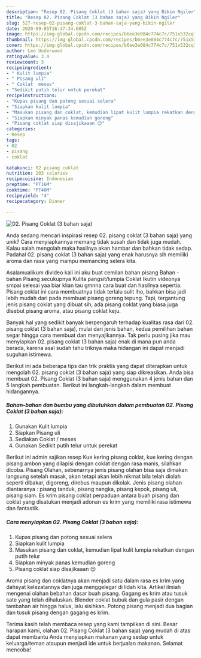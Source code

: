 ```yaml
---
description: "Resep 02. Pisang Coklat (3 bahan saja) yang Bikin Ngiler"
title: "Resep 02. Pisang Coklat (3 bahan saja) yang Bikin Ngiler"
slug: 527-resep-02-pisang-coklat-3-bahan-saja-yang-bikin-ngiler
date: 2020-09-05T16:47:34.685Z
image: https://img-global.cpcdn.com/recipes/b6ee3e084c774c7c/751x532cq70/02-pisang-coklat-3-bahan-saja-foto-resep-utama.jpg
thumbnail: https://img-global.cpcdn.com/recipes/b6ee3e084c774c7c/751x532cq70/02-pisang-coklat-3-bahan-saja-foto-resep-utama.jpg
cover: https://img-global.cpcdn.com/recipes/b6ee3e084c774c7c/751x532cq70/02-pisang-coklat-3-bahan-saja-foto-resep-utama.jpg
author: Leo Underwood
ratingvalue: 3.4
reviewcount: 3
recipeingredient:
- " Kulit lumpia"
- " Pisang uli"
- " Coklat  meses"
- "Sedikit putih telur untuk perekat"
recipeinstructions:
- "Kupas pisang dan potong sesuai selera"
- "Siapkan kulit lumpia"
- "Masukan pisang dan coklat, kemudian lipat kulit lumpia rekatkan dengan putih telur"
- "Siapkan minyak panas kemudian goreng"
- "Pisang coklat siap disajikaaan 😉"
categories:
- Resep
tags:
- 02
- pisang
- coklat

katakunci: 02 pisang coklat 
nutrition: 203 calories
recipecuisine: Indonesian
preptime: "PT16M"
cooktime: "PT40M"
recipeyield: "4"
recipecategory: Dinner

---
```



![02. Pisang Coklat (3 bahan saja)](https://img-global.cpcdn.com/recipes/b6ee3e084c774c7c/751x532cq70/02-pisang-coklat-3-bahan-saja-foto-resep-utama.jpg)

Anda sedang mencari inspirasi resep 02. pisang coklat (3 bahan saja) yang unik? Cara menyiapkannya memang tidak susah dan tidak juga mudah. Kalau salah mengolah maka hasilnya akan hambar dan bahkan tidak sedap. Padahal 02. pisang coklat (3 bahan saja) yang enak harusnya sih memiliki aroma dan rasa yang mampu memancing selera kita.

Asalamualikum divideo kali ini aku buat cemilan bahan pisang Bahan - bahan Pisang secukupnya Kulita pangsit/lumpia Coklat Ikutin videonya smpai selesai yaa biar klian tau gmnna cara buat dan hasilnya sepertia. Pisang coklat ini cara membuatnya tidak terlalu sulit lho, bahkan bisa jadi lebih mudah dari pada membuat pisang goreng tepung. Tapi, tergantung jenis pisang coklat yang dibuat sih, ada pisang coklat yang biasa juga disebut pisang aroma, atau pisang coklat keju.

Banyak hal yang sedikit banyak berpengaruh terhadap kualitas rasa dari 02. pisang coklat (3 bahan saja), mulai dari jenis bahan, kedua pemilihan bahan segar hingga cara membuat dan menyajikannya. Tak perlu pusing jika mau menyiapkan 02. pisang coklat (3 bahan saja) enak di mana pun anda berada, karena asal sudah tahu triknya maka hidangan ini dapat menjadi suguhan istimewa.


Berikut ini ada beberapa tips dan trik praktis yang dapat diterapkan untuk mengolah 02. pisang coklat (3 bahan saja) yang siap dikreasikan. Anda bisa membuat 02. Pisang Coklat (3 bahan saja) menggunakan 4 jenis bahan dan 5 langkah pembuatan. Berikut ini langkah-langkah dalam membuat hidangannya.

<!--inarticleads1-->

##### Bahan-bahan dan bumbu yang dibutuhkan dalam pembuatan 02. Pisang Coklat (3 bahan saja):

1. Gunakan  Kulit lumpia
1. Siapkan  Pisang uli
1. Sediakan  Coklat / meses
1. Gunakan Sedikit putih telur untuk perekat


Berikut ini admin sajikan resep Kue kering pisang coklat, kue kering dengan pisang ambon yang dilapisi dengan coklat dengan rasa manis, silahkan dicoba. Pisang Olahan, sebenarnya jenis pisang olahan bisa saja dimakan langsung setelah masak, akan tetapi akan lebih nikmat bila telah diolah seperti dibakar, digoreng, direbus maupun dikolak. Jenis pisang olahan diantaranya : pisang tanduk, pisang nangka, pisang kepok, pisang uli, pisang siam. Es krim pisang coklat perpaduan antara buah pisang dan coklat yang disatukan menjadi adonan es krim yang memiliki rasa istimewa dan fantastik. 

<!--inarticleads2-->

##### Cara menyiapkan 02. Pisang Coklat (3 bahan saja):

1. Kupas pisang dan potong sesuai selera
1. Siapkan kulit lumpia
1. Masukan pisang dan coklat, kemudian lipat kulit lumpia rekatkan dengan putih telur
1. Siapkan minyak panas kemudian goreng
1. Pisang coklat siap disajikaaan 😉


Aroma pisang dan coklatnya akan menjadi satu dalam rasa es krim yang dahsyat kelezatannya dan juga menggelegar di lidah kita. Artikel ilmiah mengenai olahan bebahan dasar buah pisang. Gagang es krim atau tusuk sate yang telah dihaluskan. Blender coklat bubuk dan gula pasir dengan tambahan air hingga halus, lalu sisihkan. Potong pisang menjadi dua bagian dan tusuk pisang dengan gagang es krim. 

Terima kasih telah membaca resep yang kami tampilkan di sini. Besar harapan kami, olahan 02. Pisang Coklat (3 bahan saja) yang mudah di atas dapat membantu Anda menyiapkan makanan yang sedap untuk keluarga/teman ataupun menjadi ide untuk berjualan makanan. Selamat mencoba!
